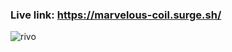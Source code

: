 ### Live link: https://marvelous-coil.surge.sh/


![rivo](https://github.com/alamnahid/rivo-fashion-product-landing-page-react/assets/138557372/aaf5750b-6bb6-4db3-a9ab-5b9ef452dad0)
